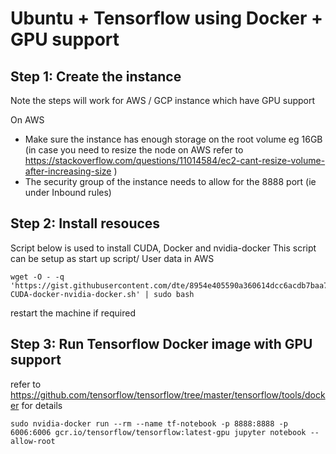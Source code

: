 # Ubuntu + Tensorflow using Docker + GPU support


## Step 1: Create the instance 

Note the steps will work for AWS / GCP instance which have GPU support

On AWS 

- Make sure the instance has enough storage on the root volume  eg 16GB (in case you need to resize the node on AWS refer to https://stackoverflow.com/questions/11014584/ec2-cant-resize-volume-after-increasing-size )
- The security group of the instance needs to allow for the 8888 port (ie under Inbound rules)

## Step 2: Install resouces
Script below is used to install CUDA, Docker and nvidia-docker
This script can be setup as start up script/ User data in AWS

```
wget -O - -q 'https://gist.githubusercontent.com/dte/8954e405590a360614dcc6acdb7baa74/raw/d1b5a01ed0b9252654016d2a9a435dc8b4c045e7/install-CUDA-docker-nvidia-docker.sh' | sudo bash
```
restart the machine if required


## Step 3: Run Tensorflow Docker image with GPU support

refer to https://github.com/tensorflow/tensorflow/tree/master/tensorflow/tools/docker for details 

```
sudo nvidia-docker run --rm --name tf-notebook -p 8888:8888 -p 6006:6006 gcr.io/tensorflow/tensorflow:latest-gpu jupyter notebook --allow-root  
```
